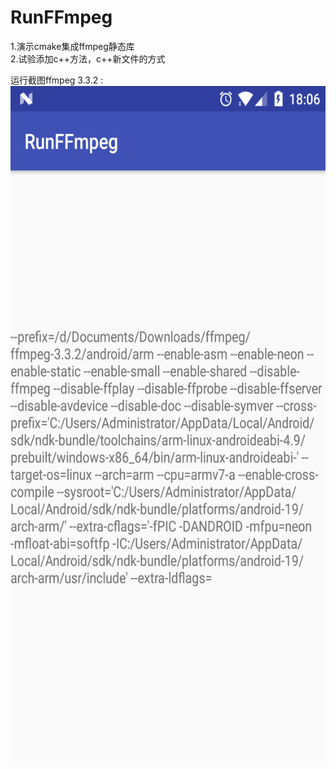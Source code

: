 # RunFFmpeg
1.演示cmake集成ffmpeg静态库<br>
2.试验添加c++方法，c++新文件的方式<br>

运行截图ffmpeg 3.3.2 :<br>
<img src="https://github.com/horst1990/RunFFmpeg/blob/master/runResult.png" alt="GitHub" title="GitHub,Social Coding" width="720" height="1080"/>

